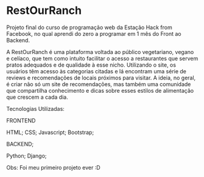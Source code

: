 # RestOurRanch
Projeto final do curso de programação web da Estação Hack from Facebook, no qual aprendi do zero a programar em 1 mês do Front ao Backend.

A RestOurRanch é uma plataforma voltada ao público vegetariano, vegano e celíaco, que tem como intuito facilitar o acesso a restaurantes que servem pratos adequados e de qualidade à esse nicho. Utilizando o site, os usuários têm acesso às categorias citadas e lá encontram uma série de reviews e recomendações de locais próximos para visitar. 
A ideia, no geral, é criar não só um site de recomendações, mas também uma comunidade que compartilha conhecimento e dicas sobre esses estilos de alimentação que crescem a cada dia.

Tecnologias Utilizadas:

FRONTEND

HTML;
CSS;
Javascript;
Bootstrap;

BACKEND;

Python;
Django;





Obs: Foi meu primeiro projeto ever :D

